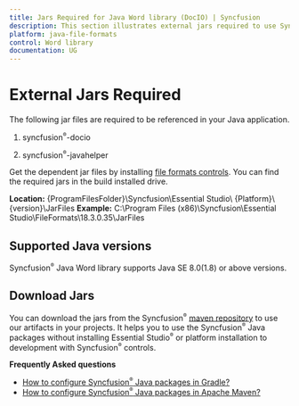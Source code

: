 ```yaml
---
title: Jars Required for Java Word library (DocIO) | Syncfusion
description: This section illustrates external jars required to use Syncfusion Java Word library (DocIO) in Java application
platform: java-file-formats
control: Word library
documentation: UG
---
```


# External Jars Required

The following jar files are required to be referenced in your Java application.

1. syncfusion<sup style="font-size:70%">&reg;</sup>-docio

2. syncfusion<sup style="font-size:70%">&reg;</sup>-javahelper

Get the dependent jar files by installing [file formats controls](https://www.syncfusion.com/sales/products/fileformats?utm_source=ug&utm_medium=listing&utm_campaign=java-word-library#). You can find the required jars in the build installed drive.

**Location:** {ProgramFilesFolder}\Syncfusion\Essential Studio\ {Platform}\ {version}\JarFiles
**Example:** C:\Program Files (x86)\Syncfusion\Essential Studio\FileFormats\18.3.0.35\JarFiles 


## Supported Java versions

Syncfusion<sup style="font-size:70%">&reg;</sup> Java Word library supports Java SE 8.0(1.8) or above versions.

## Download Jars

You can download the jars from the Syncfusion<sup style="font-size:70%">&reg;</sup> [maven repository](https://jars.syncfusion.com/) to use our artifacts in your projects. It helps you to use the Syncfusion<sup style="font-size:70%">&reg;</sup> Java packages without installing Essential Studio<sup style="font-size:70%">&reg;</sup> or platform installation to development with Syncfusion<sup style="font-size:70%">&reg;</sup> controls.

**Frequently Asked questions**

* [How to configure Syncfusion<sup style="font-size:70%">&reg;</sup> Java packages in Gradle?](https://help.syncfusion.com/document-processing/word/word-library/java/installation/configure-to-download-syncfusion-java-packages-from-gradle)
* [How to configure Syncfusion<sup style="font-size:70%">&reg;</sup> Java packages in Apache Maven?](https://help.syncfusion.com/document-processing/word/word-library/java/installation/configure-to-download-syncfusion-java-packages-from-apache-maven)


